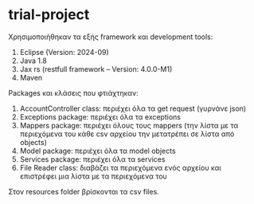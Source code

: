 # trial-project

Χρησιμοποιήθηκαν τα εξής framework και development tools:

1.	Eclipse (Version: 2024-09)
2.	Java 1.8
3.	Jax rs (restfull framework – Version: 4.0.0-M1)
4.	Maven


Packages και κλάσεις που φτιάχτηκαν:

1.	AccountController class: περιέχει όλα τα get request (γυρνάνε json)
2.	Exceptions package: περιέχει όλα τα exceptions
3.	Mappers package: περιέχει όλους τους mappers (την λίστα με τα περιεχόμενα του κάθε csv αρχείου την μετατρέπει σε λίστα από objects)
4.	Model package: περιέχει όλα τα model objects
5.	Services package: περιέχει όλα τα services
6.	File Reader class: διαβάζει τα περιεχόμενα ενός αρχείου και επιστρέφει μια λίστα με τα περιεχόμενα του

Στον resources folder βρίσκονται τα csv files.
